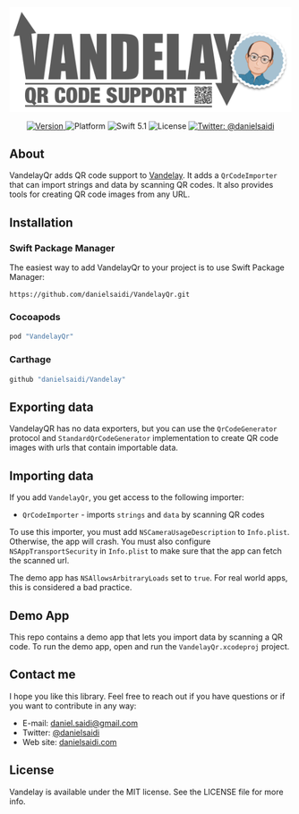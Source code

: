 <p align="center">
    <img src ="Resources/Logo-540.png" width="540" alt="VandelayQr logo" />
</p>

<p align="center">
    <a href="https://github.com/danielsaidi/VandelayQr">
        <img src="https://badge.fury.io/gh/danielsaidi%2FVandelayQr.svg?style=flat" alt="Version" />
    </a>
    <img src="https://img.shields.io/cocoapods/p/VandelayQr.svg?style=flat" alt="Platform" />
    <img src="https://img.shields.io/badge/Swift-5.1-orange.svg" alt="Swift 5.1" />
    <img src="https://badges.frapsoft.com/os/mit/mit.svg?style=flat&v=102" alt="License" />
    <a href="https://twitter.com/danielsaidi">
        <img src="https://img.shields.io/badge/contact-@danielsaidi-blue.svg?style=flat" alt="Twitter: @danielsaidi" />
    </a>
</p>


## About

VandelayQr adds QR code support to [Vandelay][Vandelay]. It adds a `QrCodeImporter` that can import strings and data by scanning QR codes. It also provides tools for creating QR code images from any URL.


## Installation

### Swift Package Manager

The easiest way to add VandelayQr to your project is to use Swift Package Manager:
```
https://github.com/danielsaidi/VandelayQr.git
```

### Cocoapods

```ruby
pod "VandelayQr"
```

### Carthage

```ruby
github "danielsaidi/Vandelay"
```


## Exporting data

VandelayQR has no data exporters, but you can use the `QrCodeGenerator` protocol and `StandardQrCodeGenerator` implementation to create QR code images with urls that contain importable data.


## Importing data

If you add `VandelayQr`, you get access to the following importer:

- `QrCodeImporter` - imports `strings` and `data` by scanning QR codes

To use this importer, you must add `NSCameraUsageDescription` to `Info.plist`. Otherwise, the app will crash. You must also configure `NSAppTransportSecurity` in `Info.plist` to make sure that the app can fetch the scanned url. 

The demo app has `NSAllowsArbitraryLoads` set to `true`. For real world apps, this is considered a bad practice.


## Demo App

This repo contains a demo app that lets you import data by scanning a QR code. To run the demo app, open and run the `VandelayQr.xcodeproj` project.


## Contact me

I hope you like this library. Feel free to reach out if you have questions or if
you want to contribute in any way:

* E-mail: [daniel.saidi@gmail.com][Email]
* Twitter: [@danielsaidi][Twitter]
* Web site: [danielsaidi.com][Website]


## License

Vandelay is available under the MIT license. See the LICENSE file for more info.

[Email]: mailto:daniel.saidi@gmail.com
[Twitter]: http://www.twitter.com/danielsaidi
[Website]: http://www.danielsaidi.com

[Vandelay]: https://github.com/danielsaidi/Vandelay
[VandelayDropbox]: https://github.com/danielsaidi/VandelayDropbox
[VandelayQR]: https://github.com/danielsaidi/VandelayQr

[License]: https://github.com/danielsaidi/Vandelay/blob/master/LICENSE